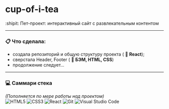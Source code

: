 # cup-of-i-tea

:shipit:  Пет-проект: интерактивный сайт с развлекательным контентом
___

### :clipboard: Что сделала:  
- создала репозиторий и общую структуру проекта ( :wrench: **React**);
- сверстала Header, Footer ( :wrench: **БЭМ, HTML, CSS**)
- продолжение следует...
___

### :computer: Саммари стека
*(Пополняется по мере работы над проектом)*  
![HTML5](https://img.shields.io/badge/html5-%23E34F26.svg?style=for-the-badge&logo=html5&logoColor=white)
![CSS3](https://img.shields.io/badge/css3-%231572B6.svg?style=for-the-badge&logo=css3&logoColor=white)
![React](https://img.shields.io/badge/react-%2320232a.svg?style=for-the-badge&logo=react&logoColor=%2361DAFB)
![Git](https://img.shields.io/badge/git-%23F05033.svg?style=for-the-badge&logo=git&logoColor=white)
![Visual Studio Code](https://img.shields.io/badge/Visual%20Studio%20Code-0078d7.svg?style=for-the-badge&logo=visual-studio-code&logoColor=white)
